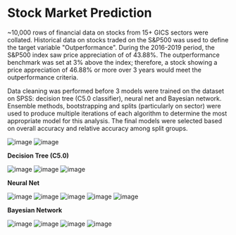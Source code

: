 # Stock Market Prediction

~10,000 rows of financial data on stocks from 15+ GICS sectors were collated. Historical data on stocks traded on the S&P500 was used to define the target variable "Outperformance". During the 2016-2019 period, the S&P500 index saw price appreciation of of 43.88%. The outperformance benchmark was set at 3% above the index; therefore, a stock  showing a price appreciation of 46.88% or more over 3 years would meet the outperformance criteria.

Data cleaning was performed before 3 models were trained on the dataset on SPSS: decision tree (C5.0 classifier), neural net and Bayesian network. Ensemble methods, bootstrapping and splits (particularly on sector) were used to produce multiple iterations of each algorithm to determine the most appropriate model for this analysis. The final models were selected based on overall accuracy and relative accuracy among split groups. 




![image](https://user-images.githubusercontent.com/78432605/106653930-6ffebd80-6565-11eb-8994-b8e874e14176.png)
![image](https://user-images.githubusercontent.com/78432605/106653116-60cb4000-6564-11eb-831d-aa4ac8dd189f.png)


**Decision Tree (C5.0)**

![image](https://user-images.githubusercontent.com/78432605/106653609-09799f80-6565-11eb-88d8-c04bcad8944c.png)
![image](https://user-images.githubusercontent.com/78432605/106653765-3fb71f00-6565-11eb-8873-c8a600ef5c1f.png)
![image](https://user-images.githubusercontent.com/78432605/106653124-63c63080-6564-11eb-92a6-2558d619fbd8.png)


**Neural Net**

![image](https://user-images.githubusercontent.com/78432605/106653496-dd5e1e80-6564-11eb-8d68-5b5ef156c1a1.png)
![image](https://user-images.githubusercontent.com/78432605/106653529-ed75fe00-6564-11eb-80f1-6b9711eaffab.png)
![image](https://user-images.githubusercontent.com/78432605/106653131-66288a80-6564-11eb-993a-56e73c67c797.png)
![image](https://user-images.githubusercontent.com/78432605/106653162-6e80c580-6564-11eb-8fed-3dc3a061b8db.png)
![image](https://user-images.githubusercontent.com/78432605/106653172-704a8900-6564-11eb-990a-34b4af67acde.png)



**Bayesian Network**

![image](https://user-images.githubusercontent.com/78432605/106653548-f23ab200-6564-11eb-9c33-1fa0c5922cc1.png)
![image](https://user-images.githubusercontent.com/78432605/106653179-73457980-6564-11eb-9b89-a11ab5c25f67.png)
![image](https://user-images.githubusercontent.com/78432605/106653183-7476a680-6564-11eb-8688-2eeb889db94d.png)
![image](https://user-images.githubusercontent.com/78432605/106653187-76d90080-6564-11eb-9361-1ea11db37d97.png)

